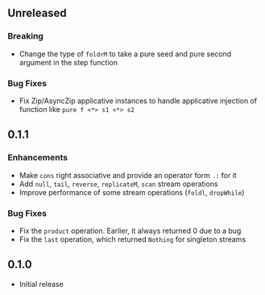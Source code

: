 ## Unreleased

### Breaking
* Change the type of `foldrM` to take a pure seed and pure second argument in the step function

### Bug Fixes
* Fix Zip/AsyncZip applicative instances to handle applicative injection of function like `pure f <*> s1 <*> s2`

## 0.1.1

### Enhancements
* Make `cons` right associative and provide an operator form `.:` for it
* Add `null`, `tail`, `reverse`, `replicateM`, `scan` stream operations
* Improve performance of some stream operations (`foldl`, `dropWhile`)

### Bug Fixes
* Fix the `product` operation. Earlier, it always returned 0 due to a bug
* Fix the `last` operation, which returned `Nothing` for singleton streams

## 0.1.0

* Initial release
